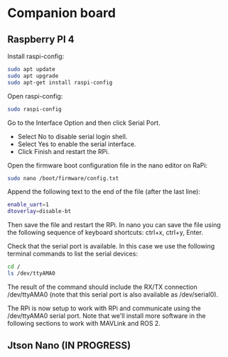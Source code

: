 # Companion board

## Raspberry PI 4

Install raspi-config:

```bash
sudo apt update
sudo apt upgrade
sudo apt-get install raspi-config 
```

Open raspi-config:

```bash
sudo raspi-config
```

Go to the Interface Option and then click Serial Port.

* Select No to disable serial login shell.
* Select Yes to enable the serial interface.
* Click Finish and restart the RPi.

Open the firmware boot configuration file in the nano editor on RaPi:

```bash
sudo nano /boot/firmware/config.txt
```

Append the following text to the end of the file (after the last line):

```bash
enable_uart=1
dtoverlay=disable-bt
```

Then save the file and restart the RPi.
In nano you can save the file using the following sequence of keyboard shortcuts: ctrl+x, ctrl+y, Enter.

Check that the serial port is available. In this case we use the following terminal commands to list the serial devices:

```bash
cd /
ls /dev/ttyAMA0
```

The result of the command should include the RX/TX connection /dev/ttyAMA0 (note that this serial port is also available as /dev/serial0).

The RPi is now setup to work with RPi and communicate using the /dev/ttyAMA0 serial port. Note that we'll install more software in the following sections to work with MAVLink and ROS 2.

## Jtson Nano (IN PROGRESS)
